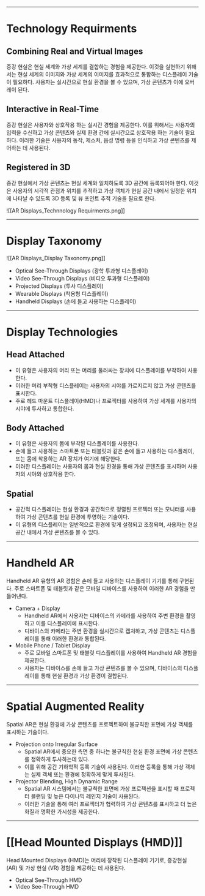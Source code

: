 
---
# Technology Requirments

## Combining Real and Virtual Images

증강 현실은 현실 세계와 가상 세계를 결합하는 경험을 제공한다. 이것을 실현하기 위해서는 현실 세계의 이미지와 가상 세계의 이미지를 효과적으로 통합하는 디스플레이 기술이 필요하다. 사용자는 실시간으로 현실 환경을 볼 수 있으며, 가상 콘텐츠가 이에 오버레이 된다.
## Interactive in Real-Time

증강 현실은 사용자와 상호작용 하는 실시간 경험을 제공한다. 이를 위해서는 사용자의 입력을 수신하고 가상 콘텐츠와 실제 환경 간에 실시간으로 상호작용 하는 기술이 필요하다. 이러한 기술은 사용자의 동작, 제스처, 음성 명령 등을 인식하고 가상 콘텐츠를 제어하는 데 사용된다.
## Registered in 3D

증강 현실에서 가상 콘텐츠는 현실 세계와 일치하도록 3D 공간에 등록되어야 한다. 이것은 사용자의 시각적 관점과 위치를 추적하고 가상 객체가 현실 공간 내에서 일정한 위치에 나타날 수 있도록 3D 등록 및 뷰 포인트 추적 기술을 필요로 한다.

![[AR Displays_Technnology Requirments.png]]

---
# Display Taxonomy

![[AR Displays_Display Taxonomy.png]]

- Optical See-Through Displays (광학 투과형 디스플레이)
- Video See-Through Displays (비디오 투과형 디스플레이)
- Projected Displays (투사 디스플레이)
- Wearable Displays (착용형 디스플레이)
- Handheld Displays (손에 들고 사용하는 디스플레이)

---
# Display Technologies

## Head Attached

- 이 유형은 사용자의 머리 또는 머리를 둘러싸는 장치에 디스플레이를 부착하여 사용한다.
- 이러한 머리 부착형 디스플레이는 사용자의 시야를 가로지르지 않고 가상 콘텐츠를 표시한다.
- 주로 헤드 마운트 디스플레이(HMD)나 프로젝터를 사용하여 가상 세계를 사용자의 시야에 투사하고 통합한다.
## Body Attached

- 이 유형은 사용자의 몸에 부착된 디스플레이를 사용한다.
- 손에 들고 사용하는 스마트폰 또는 태블릿과 같은 손에 들고 사용하는 디스플레이, 또는 몸에 착용하는 AR 장치가 여기에 해당한다.
- 이러한 디스플레이는 사용자의 몸과 현실 환경을 통해 가상 콘텐츠를 표시하며 사용자의 시야와 상호작용 한다.
## Spatial

- 공간적 디스플레이는 현실 환경과 공간적으로 정렬된 프로젝터 또는 모니터를 사용하여 가상 콘텐츠를 현실 환경에 투영하는 기술이다.
- 이 유형의 디스플레이는 일반적으로 환경에 맞게 설정되고 조정되며, 사용자는 현실 공간 내에서 가상 콘텐츠를 볼 수 있다.

---
# Handheld AR

Handheld AR 유형의 AR 경험은 손에 들고 사용하는 디스플레이 기기를 통해 구현된다. 주로 스마트폰 및 태블릿과 같은 모바일 디바이스를 사용하여 이러한 AR 경험을 만들어낸다.

- Camera + Display 
  - Handheld AR에서 사용자는 디바이스의 카메라를 사용하여 주변 환경을 촬영하고 이를 디스플레이에 표시한다.
  - 디바이스의 카메라는 주변 환경을 실시간으로 캡처하고, 가상 콘텐츠는 디스플레이를 통해 이러한 환경과 통합된다.
- Mobile Phone / Tablet Display
  - 주로 모바일 스마트폰 및 태블릿 디스플레이를 사용하여 Handheld AR 경험을 제공한다.
  - 사용자는 디바이스를 손에 들고 가상 콘텐츠를 볼 수 있으며, 디바이스의 디스플레이를 통해 현실 환경과 가상 환경이 결합된다.

---
# Spatial Augmented Reality

Spatial AR은 현실 환경에 가상 콘텐츠를 프로젝트하여 불규칙한 표면에 가상 객체를 표시하는 기술이다.

- Projection onto Irregular Surface
  - Spatial AR에서 중요한 측면 중 하나는 불규칙한 현실 환경 표면에 가상 콘텐츠를 정확하게 투사하는데 있다.
  - 이를 위해 공간 기하학적 등록 기술이 사용된다. 이러한 등록을 통해 가상 객체는 실제 객체 또는 환경에 정확하게 맞게 투사된다.
- Projector Blending, High Dynamic Range
  - Spatial AR 시스템에서는 불규칙한 표면에 가상 프로젝션을 표시할 때 프로젝터 블랜딩 및 높은 다이나믹 레인지 기술이 사용된다.
  - 이러한 기술을 통해 여러 프로젝터가 협력하여 가상 콘텐츠를 표시하고 더 높은 화질과 명확한 가시성을 제공한다.

---
# [[Head Mounted Displays (HMD)]]

Head Mounted Displays (HMD)는 머리에 장착된 디스플레이 기기로, 증강현실 (AR)  및 가상 현실 (VR) 경험을 제공하는 데 사용된다.

- Optical See-Through HMD
- Video See-Through HMD